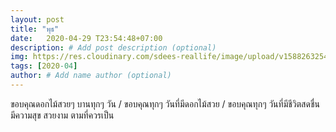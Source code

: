 ```yaml
---
layout: post
title: "พุธ"
date:   2020-04-29 T23:54:48+07:00
description: # Add post description (optional)
img: https://res.cloudinary.com/sdees-reallife/image/upload/v1588263254/IMG_1834.jpg # Add image post (optional)
tags: [2020-04]
author: # Add name author (optional)
---
```

ขอบคุณดอกไม้สวยๆ บานทุกๆ วัน / ขอบคุณทุกๆ วันที่มีดอกไม้สวย / ขอบคุณทุกๆ วันที่มีชีวิตสดชื่น มีความสุข สวยงาม ตามที่ควรเป็น

<i class="fa fa-child" style="color:plum"></i>
